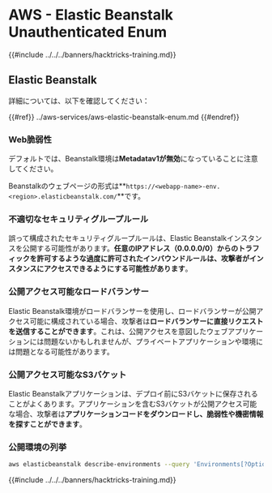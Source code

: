 # AWS - Elastic Beanstalk Unauthenticated Enum

{{#include ../../../banners/hacktricks-training.md}}

## Elastic Beanstalk

詳細については、以下を確認してください：

{{#ref}}
../aws-services/aws-elastic-beanstalk-enum.md
{{#endref}}

### Web脆弱性

デフォルトでは、Beanstalk環境は**Metadatav1が無効**になっていることに注意してください。

Beanstalkのウェブページの形式は**`https://<webapp-name>-env.<region>.elasticbeanstalk.com/`**です。

### 不適切なセキュリティグループルール

誤って構成されたセキュリティグループルールは、Elastic Beanstalkインスタンスを公開する可能性があります。**任意のIPアドレス（0.0.0.0/0）からのトラフィックを許可するような過度に許可されたインバウンドルールは、攻撃者がインスタンスにアクセスできるようにする可能性があります**。

### 公開アクセス可能なロードバランサー

Elastic Beanstalk環境がロードバランサーを使用し、ロードバランサーが公開アクセス可能に構成されている場合、攻撃者は**ロードバランサーに直接リクエストを送信することができます**。これは、公開アクセスを意図したウェブアプリケーションには問題ないかもしれませんが、プライベートアプリケーションや環境には問題となる可能性があります。

### 公開アクセス可能なS3バケット

Elastic Beanstalkアプリケーションは、デプロイ前にS3バケットに保存されることがよくあります。アプリケーションを含むS3バケットが公開アクセス可能な場合、攻撃者は**アプリケーションコードをダウンロードし、脆弱性や機密情報を探すことができます**。

### 公開環境の列挙
```bash
aws elasticbeanstalk describe-environments --query 'Environments[?OptionSettings[?OptionName==`aws:elbv2:listener:80:defaultProcess` && contains(OptionValue, `redirect`)]].{EnvironmentName:EnvironmentName, ApplicationName:ApplicationName, Status:Status}' --output table
```
{{#include ../../../banners/hacktricks-training.md}}
